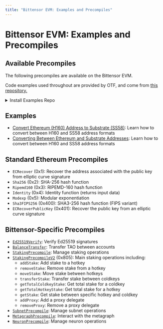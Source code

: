 ```yaml
---
title: "Bittensor EVM: Examples and Precompiles"
---
```


# Bittensor EVM: Examples and Precompiles

## Available Precompiles

The following precompiles are available on the Bittensor EVM.

Code examples used throughout are provided by OTF, and come from [this repository.](https://github.com/opentensor/evm-bittensor/tree/main/examples)

<details>
  <summary>Install Examples Repo</summary>

Before you can run any EVM tutorials, you must install the dependencies. Follow the below steps: 

1. Clone the Opentensor EVM-Bittensor GitHub repo:

   ```bash
   git clone https://github.com/opentensor/evm-bittensor.git
   ```

2. Navigate to `evm-bittensor` directory:

    ```bash
    cd evm-bittensor
    ```

3. Install the dependencies:
   
   ```bash
   npm install
   ```
</details>






## Examples

- [Convert Ethereum (H160) Address to Substrate (SS58)](./convert-h160-to-ss58): Learn how to convert between H160 and SS58 address formats
- [Converting Between Ethereum and Substrate Addresses](./convert-h160-to-ss58): Learn how to convert between H160 and SS58 address formats

## Standard Ethereum Precompiles

- `ECRecover` (0x1): Recover the address associated with the public key from elliptic curve signature
- `Sha256` (0x2): SHA-256 hash function
- `Ripemd160` (0x3): RIPEMD-160 hash function
- `Identity` (0x4): Identity function (returns input data)
- `Modexp` (0x5): Modular exponentiation
- `Sha3FIPS256` (0x400): SHA3-256 hash function (FIPS variant)
- `ECRecoverPublicKey` (0x401): Recover the public key from an elliptic curve signature

## Bittensor-Specific Precompiles

- [`Ed25519Verify`](./ed25519-verify-precompile.md): Verify Ed25519 signatures
- [`BalanceTransfer`](./transfer-between-two-h160-accounts.md): Transfer TAO between accounts
- [`StakingPrecompile`](./staking-precompile.md): Manage staking operations
- [`StakingPrecompileV2`](./staking-precompile.md) (0x805): Main staking operations including:
  - `addStake`: Add stake to a hotkey
  - `removeStake`: Remove stake from a hotkey
  - `moveStake`: Move stake between hotkeys
  - `transferStake`: Transfer stake between coldkeys
  - `getTotalColdkeyStake`: Get total stake for a coldkey
  - `getTotalHotkeyStake`: Get total stake for a hotkey
  - `getStake`: Get stake between specific hotkey and coldkey
  - `addProxy`: Add a proxy delegate
  - `removeProxy`: Remove a proxy delegate
- [`SubnetPrecompile`](./subnet-precompile.md): Manage subnet operations
- [`MetagraphPrecompile`](./metagraph-precompile.md): Interact with the metagraph
- [`NeuronPrecompile`](./neuron-precompile.md): Manage neuron operations

